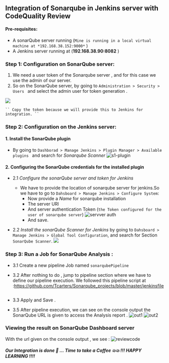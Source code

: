 ## Integration of Sonarqube in Jenkins server with CodeQuality Review


#### Pre-requisites:
- A sonarQube server running (``Mine is running in a local virtual machine at *192.168.38.152:9000*`` )
- A Jenkins server running at (**192.168.38.90:8082** )


### Step 1: Configuration on SonarQube server:

1. We need a user token of the Sonarqube server , and for this case we use the admin of our server.
2. So on the SonarQube server, by going to ``Administration > Security > Users `` and select the admin user for token generation .

![](sonar-token)
    
    `` Copy the token because we will provide this to Jenkins for integration. ``


### Step 2: Configuration on the Jenkins server:

#### 1. Install the SonarQube plugin
    
- By going to ``Dashborad > Manage Jenkins > Plugin Manager > Available plugins `` and  search for *Sonarqube Scanner* 
![s1-plugin]()

#### 2. Configuring the SonarQube credentials for the installed plugin 

- 2.1 *Configure the sonarQube server and token for Jenkins*
    - We have to provide the location of sonarqube server for jenkins.So we have to go to `` Dahsboard > Manage Jenkins > Configure System ``: 
        * Now provide a *Name* for sonarqube installation
        * The server URl
        * And server authentication Token (`the Token configured for the user of sonarqube server`)
            ![servver auth]() 
        * And save.

- 2.2  *Install the sonarQube Scanner for Jenkins*  by going to `` Dahsboard > Manage Jenkins > Global Tool Configuration ``, and search for Section `` SonarQube Scanner ``.
![](sonar-scanner)


### Step 3: Run a Job for SonarQube Analysis :

- 3.1 Create a new  pipeline Job  named `sonarqubePipeline`

- 3.2 After nothing to do , jump to pipeline section where we have to define our pipeline execution. We followed this pipeline script at :https://github.com/Tcarters/Sonarqube_projects/blob/master/jenkinsfile  

![]()
- 3.3 Apply and Save .

- 3.5 After pipeline execution, we can see on the console output the SonarQube URL is given to access the Analysis report .
![out1]()
![out2]()

### Viewing the result on SonarQube Dashboard server 
With the url given on the console output , we see :
![reviewcode]()



##### Our Integration is done 🤸 ... Time to take a Coffee 💥💥 !!! HAPPY LEARNING !!!! 